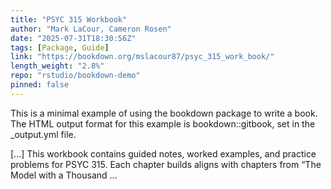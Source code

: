 ```yaml
---
title: "PSYC 315 Workbook"
author: "Mark LaCour, Cameron Rosen"
date: "2025-07-31T18:30:56Z"
tags: [Package, Guide]
link: "https://bookdown.org/mslacour87/psyc_315_work_book/"
length_weight: "2.8%"
repo: "rstudio/bookdown-demo"
pinned: false
---
```


<p>This is a minimal example of using the bookdown package to write a book.
The HTML output format for this example is bookdown::gitbook,
set in the _output.yml file.</p> [...] This workbook contains guided notes, worked examples, and practice problems for PSYC 315. Each chapter builds aligns with chapters from “The Model with a Thousand ...
